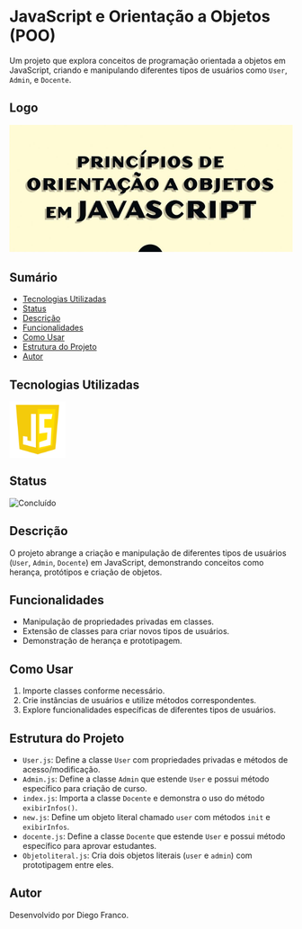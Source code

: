 # JavaScript e Orientação a Objetos (POO)

Um projeto que explora conceitos de programação orientada a objetos em JavaScript, criando e manipulando diferentes tipos de usuários como `User`, `Admin`, e `Docente`.

## Logo

<div align="center">
  <img src="img/proj.png" alt="Imagem do Projeto" width="600">
</div>

## Sumário

- [Tecnologias Utilizadas](#tecnologias-utilizadas)
- [Status](#status)
- [Descrição](#descrição)
- [Funcionalidades](#funcionalidades)
- [Como Usar](#como-usar)
- [Estrutura do Projeto](#estrutura-do-projeto)
- [Autor](#autor)

## Tecnologias Utilizadas

<div style="display: flex; flex-direction: row;">
  <div style="display: flex; justify-content: flex-end;">
    <img src="img/js.png" alt="Logo CSS" width="100"/>
  </div>
</div>

## Status

<!--![Em Desenvolvimento](http://img.shields.io/static/v1?label=STATUS&message=EM%20DESENVOLVIMENTO&color=RED&style=for-the-badge)  -->

![Concluído](http://img.shields.io/static/v1?label=STATUS&message=CONCLUIDO&color=GREEN&style=for-the-badge)

## Descrição

O projeto abrange a criação e manipulação de diferentes tipos de usuários (`User`, `Admin`, `Docente`) em JavaScript, demonstrando conceitos como herança, protótipos e criação de objetos.

## Funcionalidades

- Manipulação de propriedades privadas em classes.
- Extensão de classes para criar novos tipos de usuários.
- Demonstração de herança e prototipagem.

## Como Usar

1. Importe classes conforme necessário.
2. Crie instâncias de usuários e utilize métodos correspondentes.
3. Explore funcionalidades específicas de diferentes tipos de usuários.

## Estrutura do Projeto

- `User.js`: Define a classe `User` com propriedades privadas e métodos de acesso/modificação.
- `Admin.js`: Define a classe `Admin` que estende `User` e possui método específico para criação de curso.
- `index.js`: Importa a classe `Docente` e demonstra o uso do método `exibirInfos()`.
- `new.js`: Define um objeto literal chamado `user` com métodos `init` e `exibirInfos`.
- `docente.js`: Define a classe `Docente` que estende `User` e possui método específico para aprovar estudantes.
- `Objetoliteral.js`: Cria dois objetos literais (`user` e `admin`) com prototipagem entre eles.

## Autor

Desenvolvido por Diego Franco.
